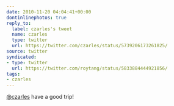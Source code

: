 ```yaml
---
date: 2010-11-20 04:04:41+00:00
dontinlinephotos: true
reply_to:
  label: czarles's tweet
  name: czarles
  type: twitter
  url: https://twitter.com/czarles/status/5739206173261825/
source: twitter
syndicated:
- type: twitter
  url: https://twitter.com/roytang/status/5833884444921856/
tags:
- czarles
---
```


[@czarles](https://twitter.com/czarles/) have a good trip!
